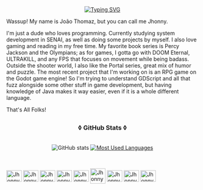 <div align="center">
  <a href="https://git.io/typing-svg">
    <img src="https://readme-typing-svg.demolab.com?font=Rubik+code&weight=500&size=22&pause=1000&color=1D9399&center=true&vCenter=true&random=false&width=524&lines=%E2%99%AB+Welcome+to+my+fortress!+%E2%99%AB" alt="Typing SVG">
  </a>
</div>  

<p allign"left"> Wassup! My name is João Thomaz, but you can call me Jhonny.
  
  I'm just a dude who loves programming. Currently studying system development in SENAI, as well as doing some projects by myself. I also love gaming and reading in my free time. My favorite book series is Percy Jackson and the Olympians; as for games, I gotta go with DOOM Eternal, ULTRAKILL, and any FPS that focuses on movement while being badass. Outside the shooter world, I also like the Portal series, great mix of humor and puzzle. The most recent project that I'm working on is an RPG game on the Godot game engine! So I'm trying to understand GDScript and all that fuzz alongside some other stuff in game development, but having knowledge of Java makes it way easier, even if it is a whole different language. 
  
That's All Folks!



##

<div style="text-align: center;" align="center">
  <h3>◊ GitHub Stats ◊</h3>
  <br>
  <img src="https://github-readme-stats-git-masterrstaa-rickstaa.vercel.app/api?username=JhonnyThomazz&hide_title=true&show_icons=true&include_all_commits=false&count_private=true&line_height=25&hide=issues&bg_color=000&title_color=AD0000&text_color=1D9399&border_radius=10&border_color=1D9399&icon_color=99231D&theme=dark" alt="GitHub stats">

  <a href="https://github.com/JhonnyThomazz/github-readme-stats">
    <img src="https://github-readme-stats-git-masterrstaa-rickstaa.vercel.app/api/top-langs/?username=JhonnyThomazz&line_height=10&card_width=290&layout=compact&hide_title=false&count_private=true&langs_count=4&show_icons=true&title_color=99231D&hide=html,scss,less&bg_color=000&text_color=1D9399&border_radius=10&border_color=1D9399&count_private=true" alt="Most Used Languages">
  </a>
</div>

##

<div style="display: inline_block"><br>  
  <img align="center" alt="Jhonny-JAVA" height="30" width="40" src="https://cdn.jsdelivr.net/gh/devicons/devicon@latest/icons/java/java-original.svg" ">
  <img align="center" alt="Jhonny-IDE" height="30" width="40" src="https://cdn.jsdelivr.net/gh/devicons/devicon@latest/icons/eclipse/eclipse-original.svg" ">
  <img align="center" alt="Jhonny-Windows" height="30" width="40" src="https://cdn.jsdelivr.net/gh/devicons/devicon@latest/icons/windows11/windows11-original.svg" ">
  <img align="center" alt="Jhonny-Arch" height="30" width="40" src="https://cdn.jsdelivr.net/gh/devicons/devicon@latest/icons/archlinux/archlinux-original.svg" ">
  <img align="center" alt="Jhonny-Android" height="30" width="40" src="https://cdn.jsdelivr.net/gh/devicons/devicon@latest/icons/android/android-plain-wordmark.svg" ">
  <img align="center" alt="Jhonny-Docker" heigh="30" width="40" src="https://cdn.jsdelivr.net/gh/devicons/devicon@latest/icons/docker/docker-original.svg" ">
  <img align="center" alt="Jhonny-Browser" height="30" width="40" src="https://cdn.jsdelivr.net/gh/devicons/devicon@latest/icons/opera/opera-original.svg" ">
  <img align="center" alt="Jhonny-Figma" height="30" width="40" src="https://cdn.jsdelivr.net/gh/devicons/devicon@latest/icons/figma/figma-original.svg" ">  
  <img align="center" alt="Jhonny-Godot" height="30" width="40" src="https://cdn.jsdelivr.net/gh/devicons/devicon@latest/icons/godot/godot-original.svg" "> 
</div>
  
